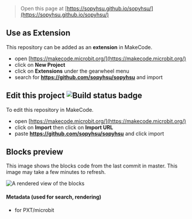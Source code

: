 
> Open this page at [https://sopyhsu.github.io/sopyhsu/](https://sopyhsu.github.io/sopyhsu/)

## Use as Extension

This repository can be added as an **extension** in MakeCode.

* open [https://makecode.microbit.org/](https://makecode.microbit.org/)
* click on **New Project**
* click on **Extensions** under the gearwheel menu
* search for **https://github.com/sopyhsu/sopyhsu** and import

## Edit this project ![Build status badge](https://github.com/sopyhsu/sopyhsu/workflows/MakeCode/badge.svg)

To edit this repository in MakeCode.

* open [https://makecode.microbit.org/](https://makecode.microbit.org/)
* click on **Import** then click on **Import URL**
* paste **https://github.com/sopyhsu/sopyhsu** and click import

## Blocks preview

This image shows the blocks code from the last commit in master.
This image may take a few minutes to refresh.

![A rendered view of the blocks](https://github.com/sopyhsu/sopyhsu/raw/master/.github/makecode/blocks.png)

#### Metadata (used for search, rendering)

* for PXT/microbit
<script src="https://makecode.com/gh-pages-embed.js"></script><script>makeCodeRender("{{ site.makecode.home_url }}", "{{ site.github.owner_name }}/{{ site.github.repository_name }}");</script>
